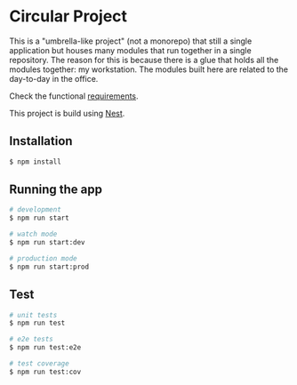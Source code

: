 # Circular Project

This is a "umbrella-like project" (not a monorepo) that still a single application but houses many modules that run together in a single repository. The reason for this is because there is a glue that holds all the modules together: my workstation. The modules built here are related to the day-to-day in the office.

Check the functional [requirements](REQUIREMENTS.md).

This project is build using [Nest](https://github.com/nestjs/nest).


## Installation

```bash
$ npm install
```

## Running the app

```bash
# development
$ npm run start

# watch mode
$ npm run start:dev

# production mode
$ npm run start:prod
```

## Test

```bash
# unit tests
$ npm run test

# e2e tests
$ npm run test:e2e

# test coverage
$ npm run test:cov
```
